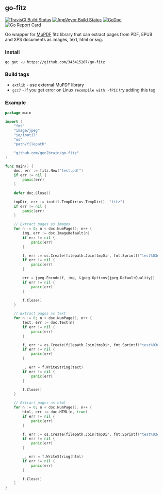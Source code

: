 ## go-fitz
[![TravisCI Build Status](https://travis-ci.org/gen2brain/go-fitz.svg?branch=master)](https://travis-ci.org/gen2brain/go-fitz)
[![AppVeyor Build Status](https://ci.appveyor.com/api/projects/status/vuuoq9epsd1sa007?svg=true)](https://ci.appveyor.com/project/gen2brain/go-fitz)
[![GoDoc](https://godoc.org/github.com/gen2brain/go-fitz?status.svg)](https://godoc.org/github.com/gen2brain/go-fitz)
[![Go Report Card](https://goreportcard.com/badge/github.com/gen2brain/go-fitz?branch=master)](https://goreportcard.com/report/github.com/gen2brain/go-fitz)

Go wrapper for [MuPDF](http://mupdf.com/) fitz library 
that can extract pages from PDF, EPUB and XPS documents as images, text, html or svg.

### Install

    go get -u https://github.com/343415207/go-fitz

### Build tags

* `extlib` - use external MuPDF library
* `gcc7` - if you get error on Linux `recompile with -fPIC` try adding this tag
    
### Example
```go
package main

import (
	"fmt"
	"image/jpeg"
	"io/ioutil"
	"os"
	"path/filepath"

	"github.com/gen2brain/go-fitz"
)

func main() {
	doc, err := fitz.New("test.pdf")
	if err != nil {
		panic(err)
	}

	defer doc.Close()

	tmpDir, err := ioutil.TempDir(os.TempDir(), "fitz")
	if err != nil {
		panic(err)
	}

	// Extract pages as images
	for n := 0; n < doc.NumPage(); n++ {
		img, err := doc.ImageDefault(n)
		if err != nil {
			panic(err)
		}

		f, err := os.Create(filepath.Join(tmpDir, fmt.Sprintf("test%03d.jpg", n)))
		if err != nil {
			panic(err)
		}

		err = jpeg.Encode(f, img, &jpeg.Options{jpeg.DefaultQuality})
		if err != nil {
			panic(err)
		}

		f.Close()
	}

	// Extract pages as text
	for n := 0; n < doc.NumPage(); n++ {
		text, err := doc.Text(n)
		if err != nil {
			panic(err)
		}

		f, err := os.Create(filepath.Join(tmpDir, fmt.Sprintf("test%03d.txt", n)))
		if err != nil {
			panic(err)
		}

		_, err = f.WriteString(text)
		if err != nil {
			panic(err)
		}

		f.Close()
	}

	// Extract pages as html
	for n := 0; n < doc.NumPage(); n++ {
		html, err := doc.HTML(n, true)
		if err != nil {
			panic(err)
		}

		f, err := os.Create(filepath.Join(tmpDir, fmt.Sprintf("test%03d.html", n)))
		if err != nil {
			panic(err)
		}

		_, err = f.WriteString(html)
		if err != nil {
			panic(err)
		}

		f.Close()
	}
}
```
